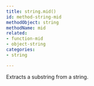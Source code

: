 ```yaml
---
title: string.mid()
id: method-string-mid
methodObject: string
methodName: mid
related:
- function-mid
- object-string
categories:
- string

---
```


Extracts a substring from a string.
